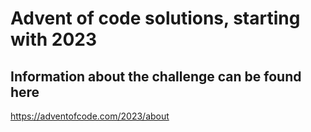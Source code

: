 # Advent of code solutions, starting with 2023

## Information about the challenge can be found here
https://adventofcode.com/2023/about
